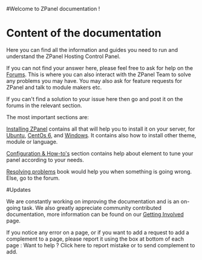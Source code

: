 #Welcome to ZPanel documentation !

# Content of the documentation

Here you can find all the information and guides you need to run and understand the ZPanel Hosting Control Panel.

If you can not find your answer here, please feel free to ask for help on the <a href="http://forums.zpanelcp.com/">Forums</a>. This is where you can also interact with the ZPanel Team to solve any problems you may have. You may also ask for feature requests for ZPanel and talk to module makers etc.

If you can't find a solution to your issue here then go and post it on the forums in the relevant section.

The most important sections are:

[Installing ZPanel](install/) contains all that will help you to install it on your server, for [Ubuntu](install/ubuntu), [CentOs 6](install/centos6), and [Windows](install/windows). It contains also  how to install other theme, module or language.

[Configuration & How-to's](how-tos/) section contains help about element to tune your panel according to your needs.

[Resolving problems](resolving-problems/) book would help you when something is going wrong. Else, go to the forum.
 
#Updates

We are constantly working on improving the documentation and is an on-going task. We also greatly appreciate community contributed documentation, more information can be found on our <a href="http://www.zpanelcp.com/contribute/get-involved/">Getting Involved</a> page.

If you notice any error on a page, or if you want to add a request to add a complement to a page, please report it using the box at bottom of each page :
Want to help ? Click here to report mistake or to send complement to add.
